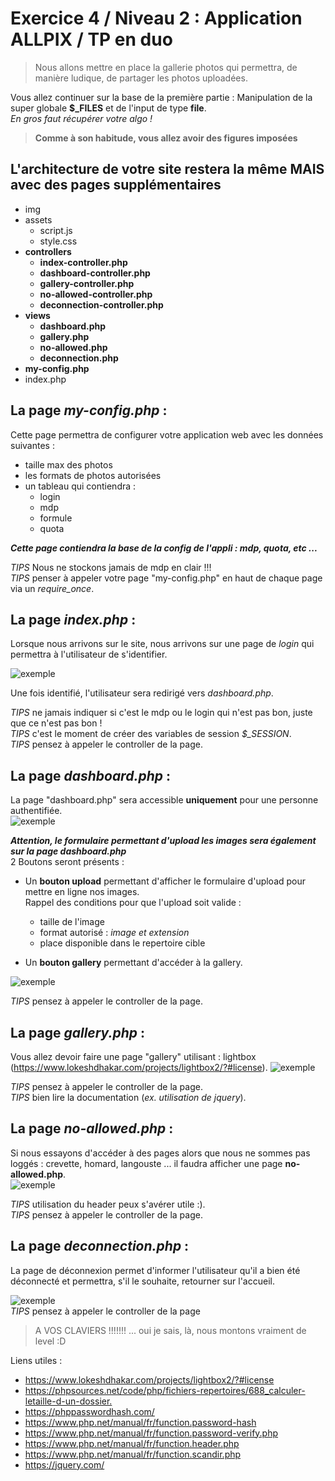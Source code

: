 # Exercice 4 / Niveau 2 : Application ALLPIX / TP en duo

> Nous allons mettre en place la gallerie photos qui permettra, de manière ludique, de partager les photos uploadées.

Vous allez continuer sur la base de la première partie : Manipulation de la super globale **$_FILES** et de l'input de type **file**.  
*En gros faut récupérer votre algo !*

> **Comme à son habitude, vous allez avoir des figures imposées**  

## L'architecture de votre site restera la même **MAIS** avec des pages supplémentaires

- img
- assets
  - script.js
  - style.css
- **controllers**
  - **index-controller.php**
  - **dashboard-controller.php**
  - **gallery-controller.php**
  - **no-allowed-controller.php**
  - **deconnection-controller.php**
- **views**
  - **dashboard.php**
  - **gallery.php**
  - **no-allowed.php**
  - **deconnection.php**
- **my-config.php**
- index.php


## **La page *my-config.php* :**

Cette page permettra de configurer votre application web avec les données suivantes :

- taille max des photos
- les formats de photos autorisées
- un tableau qui contiendra :
  - login
  - mdp
  - formule
  - quota

***Cette page contiendra la base de la config de l'appli : mdp, quota, etc ...***

*TIPS* Nous ne stockons jamais de mdp en clair !!!  
*TIPS* penser à appeler votre page "my-config.php" en haut de chaque page via un *require_once*.

## **La page *index.php* :**

Lorsque nous arrivons sur le site, nous arrivons sur une page de *login* qui permettra à l'utilisateur de s'identifier.  

![exemple](img/login.PNG "exemple")  

Une fois identifié, l'utilisateur sera redirigé vers *dashboard.php*.  

*TIPS* ne jamais indiquer si c'est le mdp ou le login qui n'est pas bon, juste que ce n'est pas bon !  
*TIPS* c'est le moment de créer des variables de session *$_SESSION*.  
*TIPS* pensez à appeler le controller de la page.

## **La page *dashboard.php* :**

La page "dashboard.php" sera accessible **uniquement** pour une personne authentifiée.  
![exemple](img/admin.PNG "exemple")  

***Attention, le formulaire permettant d'upload les images sera également sur la page dashboard.php***  
2 Boutons seront présents :

- Un **bouton upload** permettant d'afficher le formulaire d'upload pour mettre en ligne nos images.  
Rappel des conditions pour que l'upload soit valide :
  - taille de l'image
  - format autorisé : *image et extension*
  - place disponible dans le repertoire cible

- Un **bouton gallery** permettant d'accéder à la gallery.

![exemple](img/uploadv2.PNG "exemple")  

*TIPS* pensez à appeler le controller de la page.

## **La page *gallery.php* :**

Vous allez devoir faire une page "gallery" utilisant : lightbox (<https://www.lokeshdhakar.com/projects/lightbox2/?#license>).
![exemple](img/admin-gallery.PNG "exemple")  

*TIPS* pensez à appeler le controller de la page.  
*TIPS* bien lire la documentation (*ex. utilisation de jquery*).

## **La page *no-allowed.php* :**

Si nous essayons d'accéder à des pages alors que nous ne sommes pas loggés : crevette, homard, langouste ... il faudra afficher une page **no-allowed.php**.  
![exemple](img/no-allowed.PNG "exemple")  

*TIPS* utilisation du header peux s'avérer utile :).  
*TIPS* pensez à appeler le controller de la page.

## **La page *deconnection.php* :**

La page de déconnexion permet d'informer l'utilisateur qu'il a bien été déconnecté et permettra, s'il le souhaite, retourner sur l'accueil.

![exemple](img/deconnection.PNG "exemple")  
*TIPS* pensez à appeler le controller de la page

> A VOS CLAVIERS !!!!!!! ... oui je sais, là, nous montons vraiment de level :D

Liens utiles :

- <https://www.lokeshdhakar.com/projects/lightbox2/?#license>
- <https://phpsources.net/code/php/fichiers-repertoires/688_calculer-letaille-d-un-dossier.>
- <https://phppasswordhash.com/>
- <https://www.php.net/manual/fr/function.password-hash>
- <https://www.php.net/manual/fr/function.password-verify.php>
- <https://www.php.net/manual/fr/function.header.php>
- <https://www.php.net/manual/fr/function.scandir.php>
- <https://jquery.com/>
